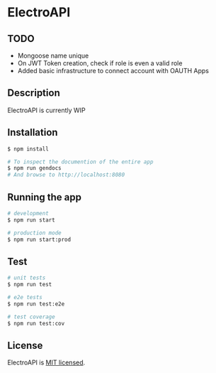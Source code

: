 # ElectroAPI

## TODO

- Mongoose name unique
- On JWT Token creation, check if role is even a valid role
- Added basic infrastructure to connect account with OAUTH Apps

## Description

ElectroAPI is currently WIP

## Installation

```bash
$ npm install

# To inspect the documention of the entire app
$ npm run gendocs
# And browse to http://localhost:8080
```

## Running the app

```bash
# development
$ npm run start

# production mode
$ npm run start:prod
```

## Test

```bash
# unit tests
$ npm run test

# e2e tests
$ npm run test:e2e

# test coverage
$ npm run test:cov
```

## License

ElectroAPI is [MIT licensed](LICENSE).
